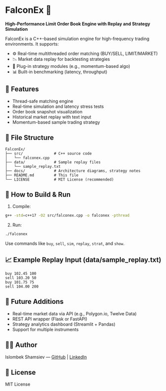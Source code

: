 
# FalconEx 🚀
**High-Performance Limit Order Book Engine with Replay and Strategy Simulation**

FalconEx is a C++-based simulation engine for high-frequency trading environments. It supports:
- ⚙️ Real-time multithreaded order matching (BUY/SELL, LIMIT/MARKET)
- 📉 Market data replay for backtesting strategies
- 🧠 Plug-in strategy modules (e.g., momentum-based algo)
- 📊 Built-in benchmarking (latency, throughput)

## 🔧 Features
- Thread-safe matching engine
- Real-time simulation and latency stress tests
- Order book snapshot visualization
- Historical market replay with text input
- Momentum-based sample trading strategy

## 📁 File Structure
```
FalconEx/
├── src/              # C++ source code
│   └── falconex.cpp
├── data/             # Sample replay files
│   └── sample_replay.txt
├── docs/             # Architecture diagrams, strategy notes
├── README.md         # This file
└── LICENSE           # MIT License (recommended)
```

## 🚀 How to Build & Run
1. Compile:
```bash
g++ -std=c++17 -O2 src/falconex.cpp -o falconex -pthread
```
2. Run:
```bash
./falconex
```

Use commands like `buy`, `sell`, `sim`, `replay`, `strat`, and `show`.

## 📈 Example Replay Input (data/sample_replay.txt)
```
buy 102.45 100
sell 103.20 50
buy 101.75 75
sell 104.00 200
```

## 🧠 Future Additions
- Real-time market data via API (e.g., Polygon.io, Twelve Data)
- REST API wrapper (Flask or FastAPI)
- Strategy analytics dashboard (Streamlit + Pandas)
- Support for multiple instruments

## 👨‍💻 Author
Islombek Shamsiev — [GitHub](https://github.com/islombekshamsi) | [LinkedIn]([https://linkedin.com/in/](https://www.linkedin.com/in/islom-shamsiev/))

## 📄 License
MIT License

